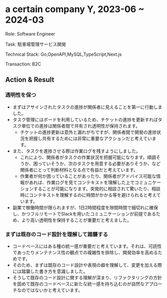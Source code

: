 # a certain company Y, 2023-06 ~ 2024-03

Role: Software Engineer

Task: 駐車場管理サービス開発

Technical Stack: Go,OpenAPI,MySQL,TypeScript,Next.js

Transaction: B2C

## Action & Result

### 透明性を保つ

- まずはアサインされたタスクの進捗が関係者に見えることを第一に行動しました。
- タスク管理にはボードを利用しているため、チケットの進捗を更新すればタスク単位での進捗は関係者間で共有され透明性が保持されます。
	- チケットの進捗更新は意外と漏れがちですが、関係者間で開発の進捗状況を把握し共有するためには非常に重要なアクションだと考えています。
- また、タスクを進捗させる際は作業ログを残すようにしました。
	- これにより、関係者がタスクの作業状況を把握可能になります。順調そうか、困っていそうか、次のタスクを用意する必要がありそうか、など関係者にとって判断材料となる点で有益だと考えています。
	- 作業者が何か困っていることがあったり、関係者がアドバイス可能な情報があれば、作業ログを見てコンテキストを理解した上でコミュニケーションすることが可能になります。突発的に相談されて驚いたり、相談時にコンテキストを理解するのに時間がかかる等を避けられると考えています。
- 副業で稼働時間が限られますが、1日2時間程度を隙間時間で細切れに確保し、かつフルリモートでSlackを用いたコミュニケーションが前提であるため、より高い透明性を保持することが重要だと考えました。

### まずは既存のコード設計を理解して踏襲する

- コードベースにはある種の統一感が重要だと考えています。それは、可読性であったりメンテナンス性の観点での複雑性を排除し、開発効率を高めるためです。
- そのため、まずは既存のコード設計や表現の癖を理解して、変更を加える際には踏襲した書き方を意識しました。
- そうして既存のコード設計に関する理解が深まり、リファクタリングの方針を固めて既存のコードベースに新たな統一感を持ち込むのが自然なアプローチなのではないかと考えています。
